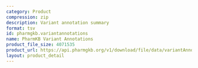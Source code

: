 ```yaml
---
category: Product
compression: zip
description: Variant annotation summary
format: tsv
id: pharmgkb.variantannotations
name: PharmKB Variant Annotations
product_file_size: 4071535
product_url: https://api.pharmgkb.org/v1/download/file/data/variantAnnotations.zip
layout: product_detail
---
```

